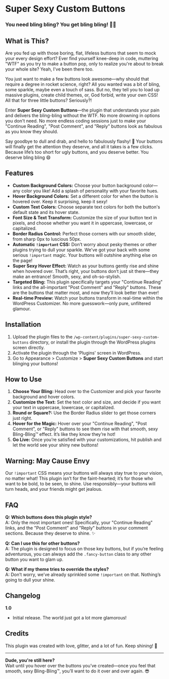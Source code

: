 
# Super Sexy Custom Buttons
### You need bling bling? You get bling bling! 💎✨


## What is This?

Are you fed up with those boring, flat, lifeless buttons that seem to mock your every design effort? Ever find yourself knee-deep in code, muttering "WTF" as you try to make a button pop, only to realize you're about to break your whole site? Yeah, I've been there too.

You just want to make a few buttons look awesome—why should that require a degree in rocket science, right? All you wanted was a bit of bling, some sparkle, maybe even a touch of sass. But no, they tell you to load up massive plugins, create child themes, or, God forbid, write your own CSS! All that for three little buttons? Seriously?!

Enter **Super Sexy Custom Buttons**—the plugin that understands your pain and delivers the bling-bling without the WTF. No more drowning in options you don't need. No more endless coding sessions just to make your "Continue Reading", "Post Comment", and "Reply" buttons look as fabulous as you know they should.

Say goodbye to dull and drab, and hello to fabulously flashy! 💅 Your buttons will finally get the attention they deserve, and all it takes is a few clicks. Because life’s too short for ugly buttons, and you deserve better. You deserve bling bling 😄


## Features

- **Custom Background Colors:** Choose your button background color—any color you like! Add a splash of personality with your favorite hues.
- **Hover Background Colors:** Set a different color for when the button is hovered over. Keep it surprising, keep it sexy!
- **Custom Text Colors:** Choose separate text colors for both the button's default state and its hover state.
- **Font Size & Text Transform:** Customize the size of your button text in pixels, and choose whether you want it in uppercase, lowercase, or capitalized.
- **Border Radius Control:** Perfect those corners with our smooth slider, from sharp 0px to luscious 50px.
- **Automatic `!important` CSS:** Don’t worry about pesky themes or other plugins trying to dull your sparkle. We’ve got your back with some serious `!important` magic. Your buttons will outshine anything else on the page!
- **Super Sexy Hover Effect:** Watch as your buttons gently rise and shine when hovered over. That’s right, your buttons don’t just sit there—they make an entrance! Smooth, sexy, and oh-so-stylish.
- **Targeted Bling:** This plugin specifically targets your "Continue Reading" links and the all-important "Post Comment" and "Reply" buttons. These are the buttons that matter most, and now they’ll look better than ever!
- **Real-time Preview:** Watch your buttons transform in real-time within the WordPress Customizer. No more guesswork—only pure, unfiltered glamour.

## Installation

1. Upload the plugin files to the `/wp-content/plugins/super-sexy-custom-buttons` directory, or install the plugin through the WordPress plugins screen directly.
2. Activate the plugin through the 'Plugins' screen in WordPress.
3. Go to Appearance > Customize > **Super Sexy Custom Buttons** and start blinging your buttons!

## How to Use

1. **Choose Your Bling:** Head over to the Customizer and pick your favorite background and hover colors.
2. **Customize the Text:** Set the text color and size, and decide if you want your text in uppercase, lowercase, or capitalized.
3. **Round or Square?:** Use the Border Radius slider to get those corners just right.
4. **Hover for the Magic:** Hover over your "Continue Reading", "Post Comment", or "Reply" buttons to see them rise with that smooth, sexy Bling-Bling™ effect. It’s like they know they’re hot!
5. **Go Live:** Once you’re satisfied with your customizations, hit publish and let the world see your shiny new buttons!

## Warning: May Cause Envy

Our `!important` CSS means your buttons will always stay true to your vision, no matter what! This plugin isn’t for the faint-hearted; it’s for those who want to be bold, to be seen, to shine. Use responsibly—your buttons will turn heads, and your friends might get jealous.

## FAQ

**Q: Which buttons does this plugin style?**  
A: Only the most important ones! Specifically, your "Continue Reading" links, and the "Post Comment" and "Reply" buttons in your comment sections. Because they deserve to shine. ✨

**Q: Can I use this for other buttons?**  
A: The plugin is designed to focus on those key buttons, but if you’re feeling adventurous, you can always add the `.fancy-button` class to any other button you want to glam up.

**Q: What if my theme tries to override the styles?**  
A: Don’t worry, we’ve already sprinkled some `!important` on that. Nothing’s going to dull your shine.

## Changelog

**1.0**
- Initial release. The world just got a lot more glamorous!

## Credits

This plugin was created with love, glitter, and a lot of fun. Keep shining! 💖

---

**Dude, you're still here?**  
Wait until you hover over the buttons you’ve created—once you feel that smooth, sexy Bling-Bling™, you’ll want to do it over and over again. 😎

